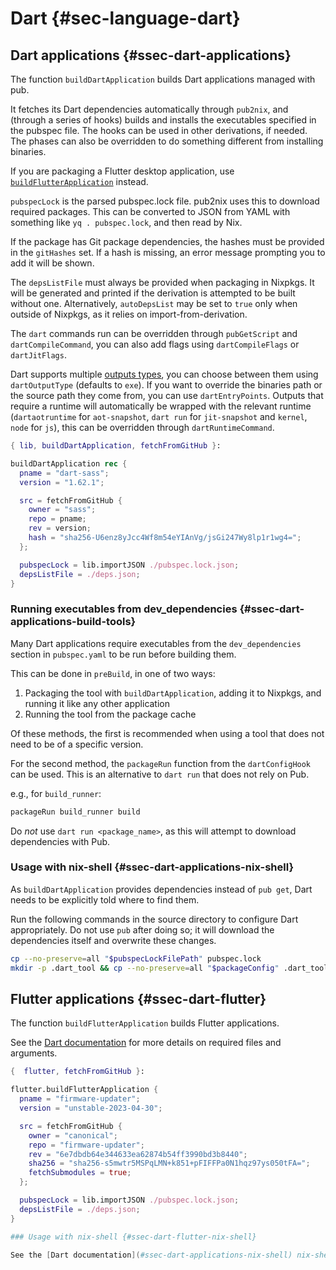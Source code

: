 # Dart {#sec-language-dart}

## Dart applications {#ssec-dart-applications}

The function `buildDartApplication` builds Dart applications managed with pub.

It fetches its Dart dependencies automatically through `pub2nix`, and (through a series of hooks) builds and installs the executables specified in the pubspec file. The hooks can be used in other derivations, if needed. The phases can also be overridden to do something different from installing binaries.

If you are packaging a Flutter desktop application, use [`buildFlutterApplication`](#ssec-dart-flutter) instead.

`pubspecLock` is the parsed pubspec.lock file. pub2nix uses this to download required packages.
This can be converted to JSON from YAML with something like `yq . pubspec.lock`, and then read by Nix.

If the package has Git package dependencies, the hashes must be provided in the `gitHashes` set. If a hash is missing, an error message prompting you to add it will be shown.

The `depsListFile` must always be provided when packaging in Nixpkgs. It will be generated and printed if the derivation is attempted to be built without one. Alternatively, `autoDepsList` may be set to `true` only when outside of Nixpkgs, as it relies on import-from-derivation.

The `dart` commands run can be overridden through `pubGetScript` and `dartCompileCommand`, you can also add flags using `dartCompileFlags` or `dartJitFlags`.

Dart supports multiple [outputs types](https://dart.dev/tools/dart-compile#types-of-output), you can choose between them using `dartOutputType` (defaults to `exe`). If you want to override the binaries path or the source path they come from, you can use `dartEntryPoints`. Outputs that require a runtime will automatically be wrapped with the relevant runtime (`dartaotruntime` for `aot-snapshot`, `dart run` for `jit-snapshot` and `kernel`, `node` for `js`), this can be overridden through `dartRuntimeCommand`.

```nix
{ lib, buildDartApplication, fetchFromGitHub }:

buildDartApplication rec {
  pname = "dart-sass";
  version = "1.62.1";

  src = fetchFromGitHub {
    owner = "sass";
    repo = pname;
    rev = version;
    hash = "sha256-U6enz8yJcc4Wf8m54eYIAnVg/jsGi247Wy8lp1r1wg4=";
  };

  pubspecLock = lib.importJSON ./pubspec.lock.json;
  depsListFile = ./deps.json;
}
```

### Running executables from dev_dependencies {#ssec-dart-applications-build-tools}

Many Dart applications require executables from the `dev_dependencies` section in `pubspec.yaml` to be run before building them.

This can be done in `preBuild`, in one of two ways:

1. Packaging the tool with `buildDartApplication`, adding it to Nixpkgs, and running it like any other application
2. Running the tool from the package cache

Of these methods, the first is recommended when using a tool that does not need
to be of a specific version.

For the second method, the `packageRun` function from the `dartConfigHook` can be used.
This is an alternative to `dart run` that does not rely on Pub.

e.g., for `build_runner`:

```bash
packageRun build_runner build
```

Do _not_ use `dart run <package_name>`, as this will attempt to download dependencies with Pub.

### Usage with nix-shell {#ssec-dart-applications-nix-shell}

As `buildDartApplication` provides dependencies instead of `pub get`, Dart needs to be explicitly told where to find them.

Run the following commands in the source directory to configure Dart appropriately.
Do not use `pub` after doing so; it will download the dependencies itself and overwrite these changes.

```bash
cp --no-preserve=all "$pubspecLockFilePath" pubspec.lock
mkdir -p .dart_tool && cp --no-preserve=all "$packageConfig" .dart_tool/package_config.json
```

## Flutter applications {#ssec-dart-flutter}

The function `buildFlutterApplication` builds Flutter applications.

See the [Dart documentation](#ssec-dart-applications) for more details on required files and arguments.

```nix
{  flutter, fetchFromGitHub }:

flutter.buildFlutterApplication {
  pname = "firmware-updater";
  version = "unstable-2023-04-30";

  src = fetchFromGitHub {
    owner = "canonical";
    repo = "firmware-updater";
    rev = "6e7dbdb64e344633ea62874b54ff3990bd3b8440";
    sha256 = "sha256-s5mwtr5MSPqLMN+k851+pFIFFPa0N1hqz97ys050tFA=";
    fetchSubmodules = true;
  };

  pubspecLock = lib.importJSON ./pubspec.lock.json;
  depsListFile = ./deps.json;
}

### Usage with nix-shell {#ssec-dart-flutter-nix-shell}

See the [Dart documentation](#ssec-dart-applications-nix-shell) nix-shell instructions.
```
